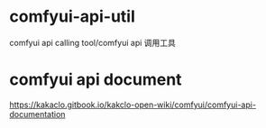 # comfyui-api-util
comfyui api calling tool/comfyui api 调用工具
# comfyui api document
https://kakaclo.gitbook.io/kakclo-open-wiki/comfyui/comfyui-api-documentation
